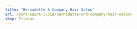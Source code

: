 ```yaml
---
title: "Bernadette & Company Hair Salon"
url: /port-saint-lucie/bernadette-und-company-hair-salon/
shop: Friseur
---
```

